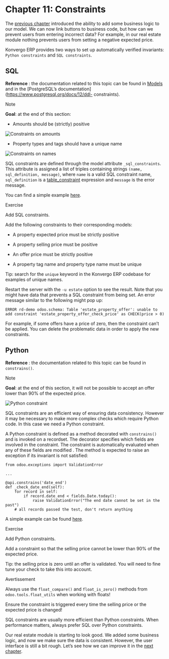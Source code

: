# Chapter 11: Constraints

The [previous chapter](10_actions#tutorials-getting-started-10-actions)
introduced the ability to add some business logic to our model. We can now
link buttons to business code, but how can we prevent users from entering
incorrect data? For example, in our real estate module nothing prevents users
from setting a negative expected price.

Konvergo ERP provides two ways to set up automatically verified invariants: `Python
constraints` and `SQL constraints`.

## SQL

**Reference** : the documentation related to this topic can be found in
[Models](../../reference/backend/orm#reference-orm-models) and in the
[PostgreSQL’s documentation](https://www.postgresql.org/docs/12/ddl-
constraints).

<div class="alert alert-primary">
<p class="alert-title">
Note</p><p><b>Goal</b>: at the end of this section:</p>
<ul>
<li><p>Amounts should be (strictly) positive</p></li>
</ul>
<img alt="Constraints on amounts" class="align-center" src="../../../_images/sql_01.gif"/>
<ul>
<li><p>Property types and tags should have a unique name</p></li>
</ul>
<img alt="Constraints on names" class="align-center" src="../../../_images/sql_02.gif"/>
</div>

SQL constraints are defined through the model attribute `_sql_constraints`.
This attribute is assigned a list of triples containing strings `(name,
sql_definition, message)`, where `name` is a valid SQL constraint name,
`sql_definition` is a
[table_constraint](https://www.postgresql.org/docs/12/ddl-constraints)
expression and `message` is the error message.

You can find a simple example
[here](https://github.com/odoo/odoo/blob/24b0b6f07f65b6151d1d06150e376320a44fd20a/addons/analytic/models/analytic_account.py#L20-L23).

<div class="alert alert-dark">
<p class="alert-title">
Exercise</p><p>Add SQL constraints.</p>
<p>Add the following constraints to their corresponding models:</p>
<ul>
<li><p>A property expected price must be strictly positive</p></li>
<li><p>A property selling price must be positive</p></li>
<li><p>An offer price must be strictly positive</p></li>
<li><p>A property tag name and property type name must be unique</p></li>
</ul>
<p>Tip: search for the <code>unique</code> keyword in the Konvergo ERP codebase for examples of unique names.</p>
</div>

Restart the server with the `-u estate` option to see the result. Note that
you might have data that prevents a SQL constraint from being set. An error
message similar to the following might pop up:

    
    
    ERROR rd-demo odoo.schema: Table 'estate_property_offer': unable to add constraint 'estate_property_offer_check_price' as CHECK(price > 0)
    

For example, if some offers have a price of zero, then the constraint can’t be
applied. You can delete the problematic data in order to apply the new
constraints.

## Python

**Reference** : the documentation related to this topic can be found in
`constrains()`.

<div class="alert alert-primary">
<p class="alert-title">
Note</p><p><b>Goal</b>: at the end of this section, it will not be possible to accept an offer
lower than 90% of the expected price.</p>
<img alt="Python constraint" class="align-center" src="../../../_images/python.gif"/>
</div>

SQL constraints are an efficient way of ensuring data consistency. However it
may be necessary to make more complex checks which require Python code. In
this case we need a Python constraint.

A Python constraint is defined as a method decorated with `constrains()` and
is invoked on a recordset. The decorator specifies which fields are involved
in the constraint. The constraint is automatically evaluated when any of these
fields are modified . The method is expected to raise an exception if its
invariant is not satisfied:

    
    
    from odoo.exceptions import ValidationError
    
    ...
    
    @api.constrains('date_end')
    def _check_date_end(self):
        for record in self:
            if record.date_end < fields.Date.today():
                raise ValidationError("The end date cannot be set in the past")
        # all records passed the test, don't return anything
    

A simple example can be found
[here](https://github.com/odoo/odoo/blob/274dd3bf503e1b612179db92e410b336bfaecfb4/addons/stock/models/stock_quant.py#L239-L244).

<div class="alert alert-dark">
<p class="alert-title">
Exercise</p><p>Add Python constraints.</p>
<p>Add a constraint so that the selling price cannot be lower than 90% of the expected price.</p>
<p>Tip: the selling price is zero until an offer is validated. You will need to fine tune your
check to take this into account.</p>
<div class="alert alert-warning">
<p class="alert-title">
Avertissement</p><p>Always use the <code>float_compare()</code> and
<code>float_is_zero()</code> methods from <code>odoo.tools.float_utils</code> when
working with floats!</p>
</div>
<p>Ensure the constraint is triggered every time the selling price or the expected price is changed!</p>
</div>

SQL constraints are usually more efficient than Python constraints. When
performance matters, always prefer SQL over Python constraints.

Our real estate module is starting to look good. We added some business logic,
and now we make sure the data is consistent. However, the user interface is
still a bit rough. Let’s see how we can improve it in the [next
chapter](12_sprinkles#tutorials-getting-started-12-sprinkles).

